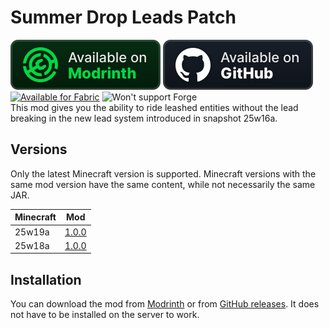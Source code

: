 # Summer Drop Leads Patch
[![Available on Modrinth](https://raw.githubusercontent.com/intergrav/devins-badges/refs/heads/v3/assets/cozy/available/modrinth_vector.svg)](https://modrinth.com/project/summer-drop-leads-patch)
[![Available on GitHub](https://raw.githubusercontent.com/intergrav/devins-badges/refs/heads/v3/assets/cozy/available/github_vector.svg)](https://github.com/ImplicitSaber/SummerDropLeadsPatch)
[![Available for Fabric](https://raw.githubusercontent.com/intergrav/devins-badges/refs/heads/v3/assets/cozy/supported/fabric_vector.svg)](https://fabricmc.net/)
![Won't support Forge](https://raw.githubusercontent.com/intergrav/devins-badges/refs/heads/v3/assets/cozy/unsupported/forge_vector.svg)\
This mod gives you the ability to ride leashed entities without the lead breaking in the new lead system introduced in snapshot 25w16a.
## Versions
Only the latest Minecraft version is supported. Minecraft versions with the same mod version have the same content, while not necessarily the same JAR.

| Minecraft | Mod                                                                            |
|-----------|--------------------------------------------------------------------------------|
| 25w19a    | [1.0.0](https://modrinth.com/mod/summer-drop-leads-patch/version/25w19a-1.0.0) |
| 25w18a    | [1.0.0](https://modrinth.com/mod/summer-drop-leads-patch/version/25w18a-1.0.0) |

## Installation
You can download the mod from [Modrinth](https://modrinth.com/project/summer-drop-leads-patch) or from [GitHub releases](https://github.com/ImplicitSaber/SummerDropLeadsPatch/releases). It does not have to be installed on the server to work.